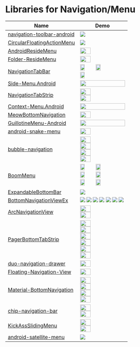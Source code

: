 Libraries for Navigation/Menu
======================
Name | Demo
--- | ---
[navigation-toolbar-android](https://github.com/Ramotion/navigation-toolbar-android) | <img src="https://github.com/Ramotion/navigation-toolbar-android/raw/master/Navigation-toolbar.gif">
[CircularFloatingActionMenu](https://github.com/oguzbilgener/CircularFloatingActionMenu) | <img src="https://github.com/oguzbilgener/CircularFloatingActionMenu/raw/master/assets/circularfab.gif">
[AndroidResideMenu](https://github.com/SpecialCyCi/AndroidResideMenu) | <img src="https://github.com/SpecialCyCi/AndroidResideMenu/raw/master/2.gif" width="49%">
[Folder-ResideMenu](https://github.com/dkmeteor/Folder-ResideMenu) | <img src="https://github.com/dkmeteor/Folder-ResideMenu/raw/master/Folder-residemenu.gif" width="49%">
[NavigationTabBar](https://github.com/Devlight/NavigationTabBar) | <img src="https://camo.githubusercontent.com/0875dc014d4ff27c9b009791bdecf2d53db98f4c/68747470733a2f2f64726976652e676f6f676c652e636f6d2f75633f6578706f72743d646f776e6c6f61642669643d304278504f5f55655337775363546d6879516c395259564979554645" width="32%"> <img src="https://camo.githubusercontent.com/0875dc014d4ff27c9b009791bdecf2d53db98f4c/68747470733a2f2f64726976652e676f6f676c652e636f6d2f75633f6578706f72743d646f776e6c6f61642669643d304278504f5f55655337775363546d6879516c395259564979554645" width="32%"> <img src="https://camo.githubusercontent.com/ccbbc3101e5750e383871a8192f3ed95699b28b3/68747470733a2f2f64726976652e676f6f676c652e636f6d2f75633f6578706f72743d646f776e6c6f61642669643d304278504f5f55655337775363636c5a53536c55325a453171565655" width="32%">
[Side-Menu.Android](https://github.com/Yalantis/Side-Menu.Android) | <img src="https://camo.githubusercontent.com/0f9d3d408c2124ac66407dd84c0bfa35d9c08c1d/68747470733a2f2f63646e2e6472696262626c652e636f6d2f75736572732f3132353035362f73637265656e73686f74732f313638393932322f6576656e74732d6d656e755f312d312d362e676966" width="100%">
[NavigationTabStrip](https://github.com/Devlight/NavigationTabStrip) | <img src="https://camo.githubusercontent.com/97f581e06853b85ebb9e6c71f7211c5f38a5e905/68747470733a2f2f732d6d656469612d63616368652d616b302e70696e696d672e636f6d2f6f726967696e616c732f34322f62342f34372f34326234343763323031363432623265383263393831626336353939643835302e676966" width="49%"> <img src="https://camo.githubusercontent.com/47e7aa53d603562d7c5cab1aa0ea8d409340b168/68747470733a2f2f732d6d656469612d63616368652d616b302e70696e696d672e636f6d2f6f726967696e616c732f34302f61652f35652f34306165356565643132396139306163396537656537336364623234653639642e676966" width="49%">
[Context-Menu.Android](https://github.com/Yalantis/Context-Menu.Android) | <img src="https://camo.githubusercontent.com/34af2f392488fffc63082b9f4d0b34f40427b6de/68747470733a2f2f63646e2e6472696262626c652e636f6d2f75736572732f3132353035362f73637265656e73686f74732f313738353237342f39396d696c65732d70726f66696c652d6c696768745f312d312d342e676966" width="100%">
[MeowBottomNavigation](https://github.com/oneHamidreza/MeowBottomNavigation) | <img src="https://github.com/shetmobile/MeowBottomNavigation/raw/master/resources/Preview.gif" width="49%">
[GuillotineMenu-Android](https://github.com/Yalantis/GuillotineMenu-Android) | <img src="https://yalantis.com/uploads/ckeditor/pictures/776/activitytopmenu_vkfwzsx-2_lGCYu4N.gif" width="100%">
[android-snake-menu](https://github.com/xmuSistone/android-snake-menu) | <img src="https://github.com/xmuSistone/android-snake-menu/raw/master/capture1.gif" width="49%">
[bubble-navigation](https://github.com/gauravk95/bubble-navigation) | <img src="https://raw.githubusercontent.com/gauravk95/bubble-navigation/master/sample/bn_two.gif" width="49%"> <img src="https://raw.githubusercontent.com/gauravk95/bubble-navigation/master/sample/bn_one.gif" width="49%"> <img src="https://raw.githubusercontent.com/gauravk95/bubble-navigation/master/sample/bn_four.gif" width="49%"> <img src="https://raw.githubusercontent.com/gauravk95/bubble-navigation/master/sample/bn_three.gif" width="49%">
[BoomMenu](https://github.com/Nightonke/BoomMenu) | <img src="https://github.com/Nightonke/BoomMenu/raw/master/Pictures/text-inside-button.gif" width="32%"> <img src="https://github.com/Nightonke/BoomMenu/raw/master/Pictures/ham-button.gif" width="32%"> <img src="https://github.com/Nightonke/BoomMenu/raw/master/Pictures/text-outside-button.gif" width="32%"> <img src="https://github.com/Nightonke/BoomMenu/raw/master/Pictures/actionbar-example.gif" width="32%"> <img src="https://github.com/Nightonke/BoomMenu/raw/master/Pictures/list-example.gif" width="32%"> <img src="https://github.com/Nightonke/BoomMenu/raw/master/Pictures/share-example.gif" width="32%">
[ExpandableBottomBar](https://github.com/st235/ExpandableBottomBar) | <img src="https://github.com/st235/ExpandableBottomBar/raw/master/images/video.gif">
[BottomNavigationViewEx](https://github.com/ittianyu/BottomNavigationViewEx) | <img src="https://github.com/ittianyu/BottomNavigationViewEx/raw/master/read_me_images/normal.gif"> <img src="https://github.com/ittianyu/BottomNavigationViewEx/raw/master/read_me_images/no_animation.gif"> <img src="https://github.com/ittianyu/BottomNavigationViewEx/raw/master/read_me_images/no_shifting_mode.gif"> <img src="https://github.com/ittianyu/BottomNavigationViewEx/raw/master/read_me_images/icon_selector_1.jpg"> <img src="https://github.com/ittianyu/BottomNavigationViewEx/raw/master/read_me_images/icon_margin_top.jpg"> <img src="https://github.com/ittianyu/BottomNavigationViewEx/raw/master/read_me_images/view_badger.gif"> <img src="https://github.com/ittianyu/BottomNavigationViewEx/raw/master/read_me_images/center_fab.jpg">
[ArcNavigationView](https://github.com/romtsn/ArcNavigationView) | <img src="https://raw.githubusercontent.com/rom4ek/ArcNavigationView/master/media/crop_inside.png" width="49%"> <img src="https://raw.githubusercontent.com/rom4ek/ArcNavigationView/master/media/crop_outside.png" width="49%">
[PagerBottomTabStrip](https://github.com/tyzlmjj/PagerBottomTabStrip) | <img src="https://github.com/tyzlmjj/PagerBottomTabStrip/raw/master/img/demo1.gif" width="49%"> <img src="https://github.com/tyzlmjj/PagerBottomTabStrip/raw/master/img/demo2.gif" width="49%"> <img src="https://github.com/tyzlmjj/PagerBottomTabStrip/raw/master/img/demo3.gif" width="49%"> <img src="https://github.com/tyzlmjj/PagerBottomTabStrip/raw/master/img/demo4.gif" width="49%"> <img src="https://github.com/tyzlmjj/PagerBottomTabStrip/raw/master/img/demo5.gif" width="49%"> <img src="https://github.com/tyzlmjj/PagerBottomTabStrip/raw/master/img/demo7.png" width="49%">
[duo-navigation-drawer](https://github.com/psdcompany/duo-navigation-drawer) | <img src="https://camo.githubusercontent.com/930d8161fb9d1c90beb93731fba70a14eee414c3/68747470733a2f2f6a2e676966732e636f6d2f7667797272562e676966" width="49%">
[Floating-Navigation-View](https://github.com/andremion/Floating-Navigation-View) | <img src="https://raw.githubusercontent.com/andremion/Floating-Navigation-View/master/art/sample.gif" width="49%">
[Material-BottomNavigation](https://github.com/sephiroth74/Material-BottomNavigation) | <img src="https://github.com/sephiroth74/Material-BottomNavigation/raw/master/art/video1.gif" width="49%"> <img src="https://github.com/sephiroth74/Material-BottomNavigation/raw/master/art/video2.gif" width="49%"> <img src="https://github.com/sephiroth74/Material-BottomNavigation/raw/master/art/video3.gif" width="49%"> <img src="https://github.com/sephiroth74/Material-BottomNavigation/raw/master/art/tablet.png" width="49%">
[chip-navigation-bar](https://github.com/ismaeldivita/chip-navigation-bar) | <img src="https://github.com/ismaeldivita/chip-navigation-bar/raw/master/art/h.gif" width="49%"> <img src="https://github.com/ismaeldivita/chip-navigation-bar/raw/master/art/h.gif" width="49%">
[KickAssSlidingMenu](https://github.com/jjhesk/KickAssSlidingMenu) | <img src="https://camo.githubusercontent.com/ae66781b8cdc7ec05de5bd3c832b20415f936088/687474703a2f2f692e67697068792e636f6d2f7a6b67787566335446594f46572e676966" width="49%"> <img src="https://camo.githubusercontent.com/bec62ed39fb24b2fd5c04a65f170b6593720e521/687474703a2f2f692e67697068792e636f6d2f4a625a366c6a56373552426f6b2e676966" width="49%">
[android-satellite-menu](https://github.com/siyamed/android-satellite-menu) | <img src="https://camo.githubusercontent.com/69c60ccfcc45203014ad793da924d2ca10ef0a65/687474703a2f2f692e696d6775722e636f6d2f3049676b6b74642e706e67">

